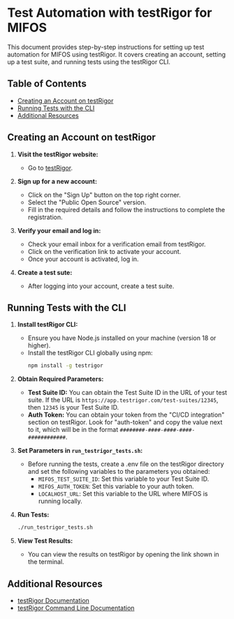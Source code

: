# Test Automation with testRigor for MIFOS

This document provides step-by-step instructions for setting up test automation for MIFOS using testRigor. It covers creating an account, setting up a test suite, and running tests using the testRigor CLI.

## Table of Contents

- [Creating an Account on testRigor](#creating-an-account-on-testrigor)
- [Running Tests with the CLI](#running-tests-with-the-cli)
- [Additional Resources](#additional-resources)

## Creating an Account on testRigor

1. **Visit the testRigor website:**

   - Go to [testRigor](https://www.testrigor.com/).

2. **Sign up for a new account:**

   - Click on the "Sign Up" button on the top right corner.
   - Select the "Public Open Source" version.
   - Fill in the required details and follow the instructions to complete the registration.

3. **Verify your email and log in:**

   - Check your email inbox for a verification email from testRigor.
   - Click on the verification link to activate your account.
   - Once your account is activated, log in.

4. **Create a test sute:**
   - After logging into your account, create a test suite.

## Running Tests with the CLI

1. **Install testRigor CLI:**

   - Ensure you have Node.js installed on your machine (version 18 or higher).
   - Install the testRigor CLI globally using npm:
     ```bash
     npm install -g testrigor
     ```

2. **Obtain Required Parameters:**

   - **Test Suite ID:** You can obtain the Test Suite ID in the URL of your test suite. If the URL is `https://app.testrigor.com/test-suites/12345`, then `12345` is your Test Suite ID.
   - **Auth Token:** You can obtain your token from the "CI/CD integration" section on testRigor. Look for "auth-token" and copy the value next to it, which will be in the format `########-####-####-####-############`.

3. **Set Parameters in `run_testrigor_tests.sh`:**

   - Before running the tests, create a .env file on the testRigor directory and set the following variables to the parameters you obtained:
     - `MIFOS_TEST_SUITE_ID`: Set this variable to your Test Suite ID.
     - `MIFOS_AUTH_TOKEN`: Set this variable to your auth token.
     - `LOCALHOST_URL`: Set this variable to the URL where MIFOS
       is running locally.

4. **Run Tests:**

   ```bash
   ./run_testrigor_tests.sh
   ```

5. **View Test Results:**
   - You can view the results on testRigor by opening the link shown in the terminal.

## Additional Resources

- [testRigor Documentation](https://docs.testrigor.com/)
- [testRigor Command Line Documentation](https://testrigor.com/command-line/)
